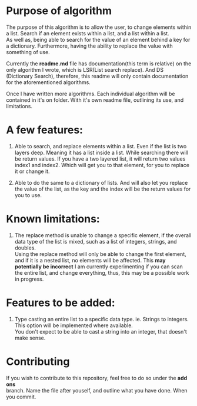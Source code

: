 # Purpose of algorithm
The purpose of this algorithm is to allow the user, to change elements within a list. Search if an element exists within a list, and a list within a list.   
As well as, being able to search for the value of an element behind a key for a dictionary. Furthermore, having the ability to replace the value with something of use.  
  
Currently the __readme.md__ file has documentation(this term is relative) on the only algorithm I wrote, which is LSR(List search replace). And DS (Dictionary Search), therefore, this readme will only contain documentation for the aforementioned algorithms.    
  
Once I have written more algorithms. Each individual algorithm will be contained in it's on folder. With it's own readme file, outlining its use, and limitations.
  
# A few features:
1. Able to search, and replace elements within a list. Even if the list is two layers deep. Meaning it has a list inside a list. While searching there will be return values. If you have a two layered list, it will return two values index1 and index2. Which will get you to that element, for you to replace it or change it.

2. Able to do the same to a dictionary of lists. And will also let you replace the value of the list, as the key and the index will be the return values for you to use.

# Known limitations:
1. The replace method is unable to change a specific element, if the overall data type of the list is mixed, such as a list of integers, strings, and doubles.  
Using the replace method will only be able to change the first element, and if it is a nested list, no elements will be affected. This **may potentially be incorrect** 
I am currently experimenting if you can scan the entire list, and change everything, thus, this may be a possible work in progress.

# Features to be added: 
1. Type casting an entire list to a specific data type. ie. Strings to integers. This option will be implemented where available.  
You don't expect to be able to cast a string into an integer, that doesn't make sense.

# Contributing
If you wish to contribute to this repository, feel free to do so under the __add ons__  
branch. Name the file after youself, and outline what you have done. When you commit.
